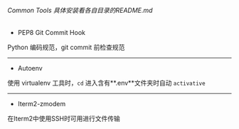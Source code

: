###### Common Tools  具体安装看各自目录的README.md
- PEP8 Git Commit Hook

Python 编码规范，git commit 前检查规范

------------
- Autoenv

使用 virtualenv 工具时，`cd` 进入含有**.env**文件夹时自动 `activative`

------------

- Iterm2-zmodem

在Iterm2中使用SSH时可用进行文件传输

